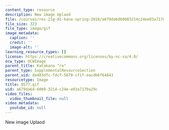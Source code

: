 ```yaml
---
content_type: resource
description: New image Uplaod
file: /courses/res-21g-01-kana-spring-2010/a679da6d60083214c24ee03a7170a29c_0577.gif
file_size: 323
file_type: image/gif
image_metadata:
  caption: ''
  credit: ''
  image-alt: ''
learning_resource_types: []
license: https://creativecommons.org/licenses/by-nc-sa/4.0/
ocw_type: OCWImage
parent_title: Katakana "ro"
parent_type: SupplementalResourceSection
parent_uid: da483dfc-fdcf-5679-cf1f-eacdb6f64643
resourcetype: Image
title: 0577.gif
uid: a679da6d-6008-3214-c24e-e03a7170a29c
video_files:
  video_thumbnail_file: null
video_metadata:
  youtube_id: null
---
```

New image Uplaod